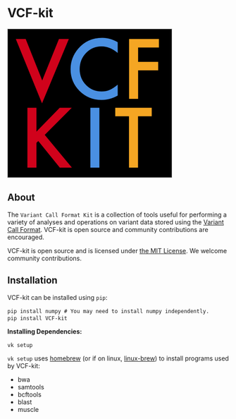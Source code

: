 # VCF-kit

![logo.png](logo.png)

## About

The `Variant Call Format Kit` is a collection of tools useful for performing a variety of analyses and operations on variant data stored using the [Variant Call Format](https://en.wikipedia.org/wiki/Variant_Call_Format). VCF-kit is open source and community contributions are encouraged.

VCF-kit is open source and is licensed under [the MIT License](https://raw.githubusercontent.com/AndersenLab/VCF-kit/master/LICENSE). We welcome community contributions.

## Installation

VCF-kit can be installed using `pip`:

```
pip install numpy # You may need to install numpy independently.
pip install VCF-kit
```

__Installing Dependencies:__

```
vk setup
```

`vk setup` uses [homebrew](http://brew.sh/) (or if on linux, [linux-brew](http://linuxbrew.sh/)) to install programs used by VCF-kit:

* bwa
* samtools
* bcftools
* blast
* muscle
